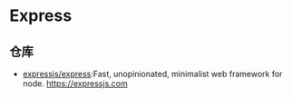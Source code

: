 # Express

## 仓库

- [expressjs/express](https://github.com/expressjs/express):Fast, unopinionated, minimalist web framework for node. <https://expressjs.com>
